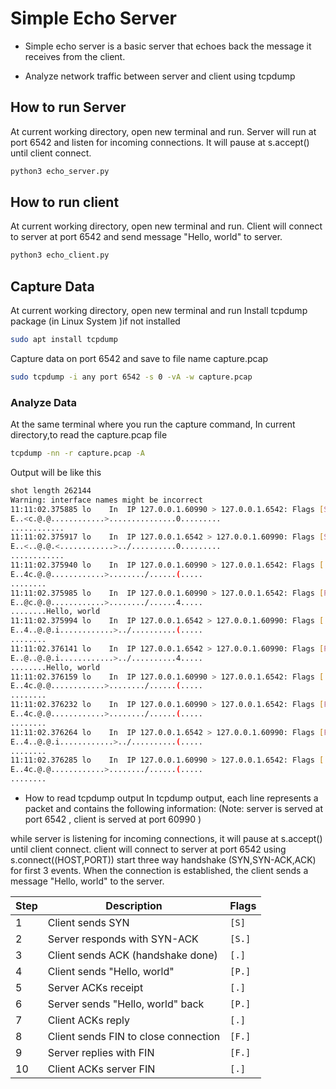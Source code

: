 # Simple Echo Server

- Simple echo server is a basic server that echoes back the message it receives from the client.

- Analyze network traffic  between server and client using tcpdump

## How to run Server    
At current working directory, open new terminal and run. Server will run at port 6542 and listen for incoming connections. It will pause at s.accept() until client connect.
```bash
python3 echo_server.py
```

## How to run client
At current working directory, open new terminal and run. Client will connect to server at port 6542 and send message "Hello, world" to server.
```bash
python3 echo_client.py
```

## Capture Data
At current working directory, open new terminal and run
Install tcpdump package (in Linux System )if not installed
```bash
sudo apt install tcpdump    
```
Capture data on port 6542 and save to file name capture.pcap
```bash
sudo tcpdump -i any port 6542 -s 0 -vA -w capture.pcap
```
### Analyze Data
At the same terminal where you run the capture command, In current directory,to read the capture.pcap file
```bash
tcpdump -nn -r capture.pcap -A
```

Output will be like this
```bash
shot length 262144
Warning: interface names might be incorrect
11:11:02.375885 lo    In  IP 127.0.0.1.60990 > 127.0.0.1.6542: Flags [S], seq 3700300803, win 65495, options [mss 65495,sackOK,TS val 3623601823 ecr 0,nop,wscale 7], length 0
E..<c.@.@............>...............0.........
............
11:11:02.375917 lo    In  IP 127.0.0.1.6542 > 127.0.0.1.60990: Flags [S.], seq 381104031, ack 3700300804, win 65483, options [mss 65495,sackOK,TS val 3623601823 ecr 3623601823,nop,wscale 7], length 0
E..<..@.@.<............>../..........0.........
............
11:11:02.375940 lo    In  IP 127.0.0.1.60990 > 127.0.0.1.6542: Flags [.], ack 1, win 512, options [nop,nop,TS val 3623601823 ecr 3623601823], length 0
E..4c.@.@............>......../......(.....
........
11:11:02.375985 lo    In  IP 127.0.0.1.60990 > 127.0.0.1.6542: Flags [P.], seq 1:13, ack 1, win 512, options [nop,nop,TS val 3623601823 ecr 3623601823], length 12
E..@c.@.@............>......../......4.....
........Hello, world
11:11:02.375994 lo    In  IP 127.0.0.1.6542 > 127.0.0.1.60990: Flags [.], ack 13, win 512, options [nop,nop,TS val 3623601823 ecr 3623601823], length 0
E..4..@.@.i............>../..........(.....
........
11:11:02.376141 lo    In  IP 127.0.0.1.6542 > 127.0.0.1.60990: Flags [P.], seq 1:13, ack 13, win 512, options [nop,nop,TS val 3623601823 ecr 3623601823], length 12
E..@..@.@.i............>../..........4.....
........Hello, world
11:11:02.376159 lo    In  IP 127.0.0.1.60990 > 127.0.0.1.6542: Flags [.], ack 13, win 512, options [nop,nop,TS val 3623601823 ecr 3623601823], length 0
E..4c.@.@............>......../......(.....
........
11:11:02.376232 lo    In  IP 127.0.0.1.60990 > 127.0.0.1.6542: Flags [F.], seq 13, ack 13, win 512, options [nop,nop,TS val 3623601823 ecr 3623601823], length 0
E..4c.@.@............>......../......(.....
........
11:11:02.376264 lo    In  IP 127.0.0.1.6542 > 127.0.0.1.60990: Flags [F.], seq 13, ack 14, win 512, options [nop,nop,TS val 3623601823 ecr 3623601823], length 0
E..4..@.@.i............>../..........(.....
........
11:11:02.376285 lo    In  IP 127.0.0.1.60990 > 127.0.0.1.6542: Flags [.], ack 14, win 512, options [nop,nop,TS val 3623601823 ecr 3623601823], length 0
E..4c.@.@............>......../......(.....
........
```

- How to read tcpdump output
In tcpdump output, each line represents a packet and contains the following information:
(Note: server is served at port 6542 , client is served at port 60990 )

while server is listening for incoming connections, it will pause at s.accept() until client connect. 
client will connect to server at port 6542 using s.connect((HOST,PORT)) start three way handshake (SYN,SYN-ACK,ACK) for first 3 events.
When the connection is established, the client sends a message "Hello, world" to the server.

| Step | Description                          | Flags  |
| ---- | ------------------------------------ | ------ |
| 1    | Client sends SYN                     | `[S]`  |
| 2    | Server responds with SYN-ACK         | `[S.]` |
| 3    | Client sends ACK (handshake done)    | `[.]`  |
| 4    | Client sends "Hello, world"          | `[P.]` |
| 5    | Server ACKs receipt                  | `[.]`  |
| 6    | Server sends "Hello, world" back     | `[P.]` |
| 7    | Client ACKs reply                    | `[.]`  |
| 8    | Client sends FIN to close connection | `[F.]` |
| 9    | Server replies with FIN              | `[F.]` |
| 10   | Client ACKs server FIN               | `[.]`  |



